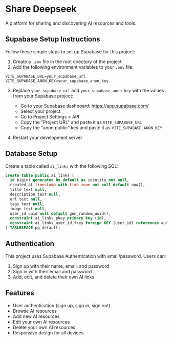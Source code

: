 
# Share Deepseek

A platform for sharing and discovering AI resources and tools.

## Supabase Setup Instructions

Follow these simple steps to set up Supabase for this project:

1. Create a `.env` file in the root directory of the project
2. Add the following environment variables to your `.env` file:

```
VITE_SUPABASE_URL=your_supabase_url
VITE_SUPABASE_ANON_KEY=your_supabase_anon_key
```

3. Replace `your_supabase_url` and `your_supabase_anon_key` with the values from your Supabase project:
   - Go to your Supabase dashboard: https://app.supabase.com/
   - Select your project
   - Go to Project Settings > API
   - Copy the "Project URL" and paste it as `VITE_SUPABASE_URL`
   - Copy the "anon public" key and paste it as `VITE_SUPABASE_ANON_KEY`

4. Restart your development server

## Database Setup

Create a table called `ai_links` with the following SQL:

```sql
create table public.ai_links (
  id bigint generated by default as identity not null,
  created_at timestamp with time zone not null default now(),
  title text null,
  description text null,
  url text null,
  tags text null,
  image text null,
  user_id uuid null default gen_random_uuid(),
  constraint ai_links_pkey primary key (id),
  constraint ai_links_user_id_fkey foreign KEY (user_id) references auth.users (id)
) TABLESPACE pg_default;
```

## Authentication

This project uses Supabase Authentication with email/password. Users can:

1. Sign up with their name, email, and password
2. Sign in with their email and password
3. Add, edit, and delete their own AI links

## Features

- User authentication (sign up, sign in, sign out)
- Browse AI resources
- Add new AI resources
- Edit your own AI resources
- Delete your own AI resources
- Responsive design for all devices
